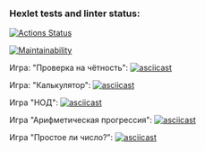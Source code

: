 ### Hexlet tests and linter status:
[![Actions Status](https://github.com/Cowabunga-spb/php-project-45/workflows/hexlet-check/badge.svg)](https://github.com/Cowabunga-spb/php-project-45/actions)

[![Maintainability](https://api.codeclimate.com/v1/badges/f80c58847d2d62eae9a8/maintainability)](https://codeclimate.com/github/Cowabunga-spb/php-project-45/maintainability)


Игра: "Проверка на чётность":
[![asciicast](https://asciinema.org/a/bkqPkqHIFIwIggCY98KiVqCzj.svg)](https://asciinema.org/a/bkqPkqHIFIwIggCY98KiVqCzj)

Игра: "Калькулятор":
[![asciicast](https://asciinema.org/a/FYsJHd5Ty7PKK2yibB7hxg6Kj.svg)](https://asciinema.org/a/FYsJHd5Ty7PKK2yibB7hxg6Kj)

Игра "НОД":
[![asciicast](https://asciinema.org/a/ojlfgIImCs5LnTCh010ENwV5J.svg)](https://asciinema.org/a/ojlfgIImCs5LnTCh010ENwV5J)

Игра "Арифметическая прогрессия":
[![asciicast](https://asciinema.org/a/cg3ieKtBk9q5915HWoE9jPBwy.svg)](https://asciinema.org/a/cg3ieKtBk9q5915HWoE9jPBwy)

Игра "Простое ли число?":
[![asciicast](https://asciinema.org/a/XqcyZHf9am3U1lOOpeYfQt3Sf.svg)](https://asciinema.org/a/XqcyZHf9am3U1lOOpeYfQt3Sf)